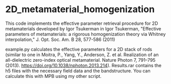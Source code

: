 # 2D_metamaterial_homogenization
This code implements the effective parameter retrieval procedure for 2D metamaterials developed by Igor Tsukerman in Igor Tsukerman, "Effective parameters of metamaterials: a rigorous homogenization theory via Whitney interpolation," J. Opt. Soc. Am. B 28, 577-586 (2011) 

example.py calculates the effective parameters for a 2D stack of rods (similar to one in Moitra, P., Yang, Y., Anderson, Z. et al. Realization of an all-dielectric zero-index optical metamaterial. Nature Photon 7, 791–795 (2013). https://doi.org/10.1038/nphoton.2013.214). Results.rar contains the h5 files with the necessary field data and the bandstructure. You can calculate this with MPB using my other script.
